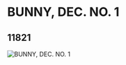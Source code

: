 # BUNNY, DEC. NO. 1
## 11821
![BUNNY, DEC. NO. 1](https://lc-www-live-s.legocdn.com/media/bricks/5/2/6017059.jpg)